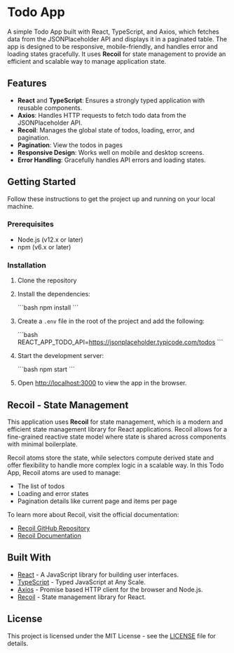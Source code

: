 
# Todo App

A simple Todo App built with React, TypeScript, and Axios, which fetches data from the JSONPlaceholder API and displays it in a paginated table. The app is designed to be responsive, mobile-friendly, and handles error and loading states gracefully. It uses **Recoil** for state management to provide an efficient and scalable way to manage application state.

## Features

- **React** and **TypeScript**: Ensures a strongly typed application with reusable components.
- **Axios**: Handles HTTP requests to fetch todo data from the JSONPlaceholder API.
- **Recoil**: Manages the global state of todos, loading, error, and pagination.
- **Pagination**: View the todos in pages
- **Responsive Design**: Works well on mobile and desktop screens.
- **Error Handling**: Gracefully handles API errors and loading states.

## Getting Started

Follow these instructions to get the project up and running on your local machine.

### Prerequisites

- Node.js (v12.x or later)
- npm (v6.x or later)

### Installation

1. Clone the repository

2. Install the dependencies:

   \`\`\`bash
   npm install
   \`\`\`

3. Create a `.env` file in the root of the project and add the following:

   \`\`\`bash
   REACT_APP_TODO_API=https://jsonplaceholder.typicode.com/todos
   \`\`\`

4. Start the development server:

   \`\`\`bash
   npm start
   \`\`\`

5. Open [http://localhost:3000](http://localhost:3000) to view the app in the browser.

## Recoil - State Management

This application uses **Recoil** for state management, which is a modern and efficient state management library for React applications. Recoil allows for a fine-grained reactive state model where state is shared across components with minimal boilerplate.

Recoil atoms store the state, while selectors compute derived state and offer flexibility to handle more complex logic in a scalable way. In this Todo App, Recoil atoms are used to manage:

- The list of todos
- Loading and error states
- Pagination details like current page and items per page

To learn more about Recoil, visit the official documentation:

- [Recoil GitHub Repository](https://github.com/facebookexperimental/Recoil)
- [Recoil Documentation](https://recoiljs.org/)

## Built With

- [React](https://reactjs.org/) - A JavaScript library for building user interfaces.
- [TypeScript](https://www.typescriptlang.org/) - Typed JavaScript at Any Scale.
- [Axios](https://axios-http.com/) - Promise based HTTP client for the browser and Node.js.
- [Recoil](https://recoiljs.org/) - State management library for React.

## License

This project is licensed under the MIT License - see the [LICENSE](LICENSE) file for details.
